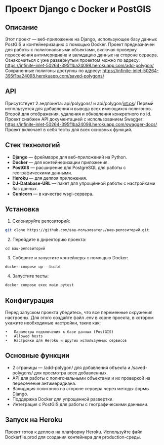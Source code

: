 # Проект Django с Docker и PostGIS

## Описание

Этот проект — веб-приложение на Django, использующее базу данных PostGIS
и контейнеризацию с помощью Docker. Проект предназначен для работы
с полигональными объектами, включая проверку пересечения антимеридиана
и валидацию данных на стороне сервера.
Ознакомиться с уже развернутым проектом можно по адресу:
https://infinite-inlet-50264-395f1ba24098.herokuapp.com/add-polygon/
Сохраненные полигоны доступны по адресу:
https://infinite-inlet-50264-395f1ba24098.herokuapp.com/saved-polygons/

## API

Присутствует 2 эндпоинта: api/polygons/ и api/polygon/<int:pk>/
Первый используется для добавления и вывода всех имеющихся полигонов.
Второй для отображения, удаления и обновления конкретного по id.
Проект снабжен API документацией с использованием Swagger:
https://infinite-inlet-50264-395f1ba24098.herokuapp.com/swagger-docs/
Проект включает в себя тесты для всех основных функций.

## Стек технологий

- **Django** — фреймворк для веб-приложений на Python.
- **Docker** — для контейнеризации приложения.
- **PostGIS** — расширение для PostgreSQL для работы с географическими данными.
- **Heroku** — для деплоя приложения.
- **DJ-Database-URL** — пакет для упрощённой работы с настройками баз данных.
- **Gunicorn** — в качестве wsgi-сервера.

## Установка

1. Склонируйте репозиторий:

```bash
git clone https://github.com/ваш-пользователь/ваш-репозиторий.git
```

2.	Перейдите в директорию проекта:

```
cd ваш-репозиторий
```
3.	Соберите и запустите контейнеры с помощью Docker:

```
docker-compose up --build
```
4. Запустите тесты:

```bash
docker compose exec main pytest
```

## Конфигурация

Перед запуском проекта убедитесь, что все переменные окружения настроены.
Для этого создайте файл .env в корне проекта, в котором укажите необходимые настройки, такие как:

	•	Параметры подключения к базе данных (PostGIS)
	•	Allowed hosts
	•	Настройки для Heroku и других используемых сервисов

## Основные функции

* 2 страницы — /add-polygon/ для добавления объекта и /saved-polygons/ для
просмотра всех добавленных.
* API для работы с полигональными объектами и их проверкой на пересечение
антимеридиана.
* Валидация полигонов на стороне сервера через методы формы Django.
* Поддержка Docker для упрощенной развертки.
* Интеграция с PostGIS для работы с географическими данными.

## Запуск на Heroku

Проект готов к деплою на платформу Heroku.
Используйте файл Dockerfile.prod для создания контейнера для production-среды.
